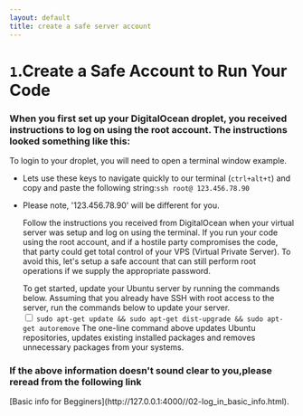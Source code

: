 ```yaml
---
layout: default
title: create a safe server account
---
```


# `1`.Create a Safe Account to Run Your Code

<h3>When you first set up your DigitalOcean droplet, you received instructions to log on using the root account. The instructions looked something like this:</h3>

To login to your droplet, you will need to open a terminal window
example.

* Lets use these keys to navigate quickly to our terminal
(`ctrl+alt+t`) and copy and paste the following string:`ssh root@ 123.456.78.90`

* Please note, '123.456.78.90' will be different for you.

  Follow the instructions you received from DigitalOcean when your virtual server was setup and log on using the terminal. If you run your code using the root account, and if a hostile party compromises the code, that party could get total control of your VPS (Virtual Private Server). To avoid this, let's setup a safe account that can still perform root operations if we supply the appropriate password.

  To get started, update your Ubuntu server by running the commands below. Assuming that you already have SSH with root access to the server, run the commands below to update your server.<br />
  <input type="checkbox" class="sidebar-checkbox" id="sidebar-checkbox">
  `sudo apt-get update && sudo apt-get dist-upgrade && sudo apt-get autoremove`
  The one-line command above updates Ubuntu repositories, updates existing installed packages and removes unnecessary packages from your systems.

<h3>If the above information doesn't sound clear to you,please reread from the following link</h3>[Basic info for Begginers](http://127.0.0.1:4000//02-log_in_basic_info.html).
